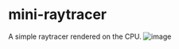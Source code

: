 # mini-raytracer
A simple raytracer rendered on the CPU.
![image](https://github.com/ameschmeems/mini-raytracer/assets/73531240/d0688f76-f3f7-411b-adb1-0fb09c682d37)

